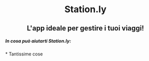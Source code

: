 <h1 align="center">Station.ly</h1>
 <h2 align="center">L'app ideale per gestire i tuoi viaggi!</h2>
 
 <h5>In cosa può aiutarti Station.ly:</h5>
 * Tantissime cose

